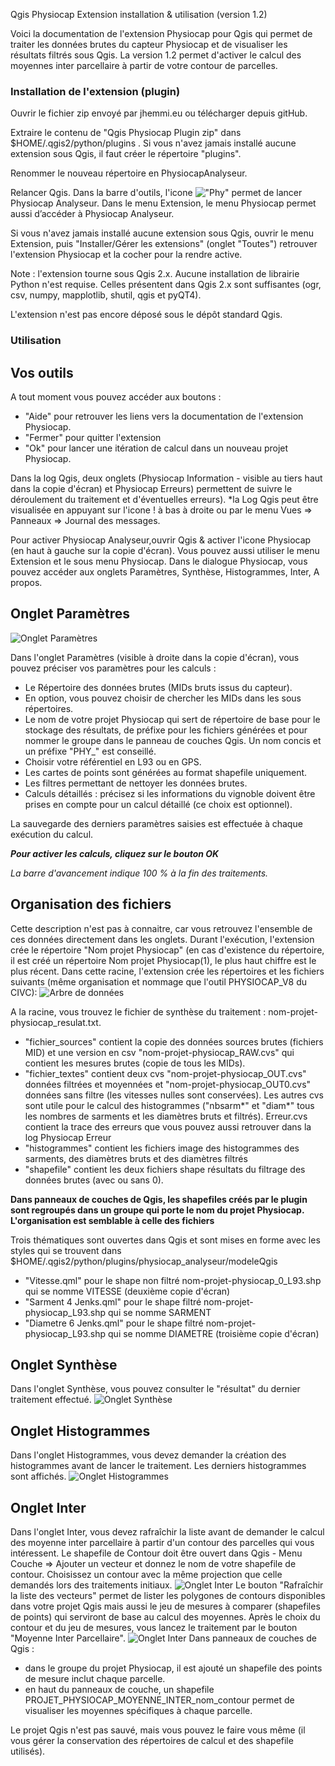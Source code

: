 Qgis Physiocap Extension installation & utilisation (version 1.2)

Voici la documentation de l'extension Physiocap pour Qgis qui permet de traiter les données brutes du capteur Physiocap et de visualiser les résultats filtrés sous Qgis. La version 1.2 permet d'activer le calcul des moyennes inter parcellaire à partir de votre contour de parcelles.

### Installation de l'extension (plugin) 

Ouvrir le fichier zip envoyé par jhemmi.eu ou télécharger depuis gitHub.

Extraire le contenu de "Qgis Physiocap Plugin zip" dans $HOME/.qgis2/python/plugins . Si vous n'avez jamais installé aucune extension sous Qgis, il faut créer le répertoire "plugins".

Renommer le nouveau répertoire en PhysiocapAnalyseur.

Relancer Qgis. Dans la barre d'outils, l'icone !["Phy"](https://github.com/jhemmi/QgisPhysiocapPlugin/blob/master/icon.png) permet de lancer Physiocap Analyseur. Dans le menu Extension, le menu Physiocap permet aussi d’accéder à Physiocap Analyseur.

Si vous n'avez jamais installé aucune extension sous Qgis, ouvrir le menu Extension, puis "Installer/Gérer les extensions" (onglet "Toutes") retrouver l'extension Physiocap et la cocher pour la rendre active.

Note : l'extension tourne sous Qgis 2.x. Aucune installation de librairie Python n'est requise. Celles présentent dans Qgis 2.x sont suffisantes (ogr, csv, numpy, mapplotlib, shutil, qgis et pyQT4). 

L'extension n'est pas encore déposé sous le dépôt standard Qgis.

### Utilisation

## Vos outils
A tout moment vous pouvez accéder aux boutons : 
* "Aide" pour retrouver les liens vers la documentation de l'extension Physiocap.
* "Fermer" pour quitter l'extension 
* "Ok" pour lancer une itération de calcul dans un nouveau projet Physiocap.

Dans la log Qgis, deux onglets (Physiocap Information - visible au tiers haut dans la copie d'écran) et Physiocap Erreurs) permettent de suivre le déroulement du traitement et d'éventuelles erreurs).
*la Log Qgis peut être visualisée en appuyant sur l'icone ! à bas à droite ou par le menu Vues => Panneaux => Journal des messages. 

Pour activer Physiocap Analyseur,ouvrir Qgis & activer l'icone Physiocap (en haut à gauche sur la copie d'écran). Vous pouvez aussi utiliser le menu Extension et le sous menu Physiocap. Dans le dialogue Physiocap, vous pouvez accéder aux onglets Paramètres, Synthèse, Histogrammes, Inter, A propos.

## Onglet Paramètres
![Onglet Paramètres](https://github.com/jhemmi/QgisPhysiocapPlugin/blob/master/help/Version%201.2%20Parametres.png)

Dans l'onglet Paramètres (visible à droite dans la copie d'écran), vous pouvez préciser vos paramètres  pour les calculs : 
- Le Répertoire des données brutes (MIDs bruts issus du capteur).
- En option, vous pouvez choisir de chercher les MIDs dans les sous répertoires.
- Le nom de votre projet Physiocap qui sert de répertoire de base pour le stockage des résultats, de préfixe pour les fichiers générées et pour nommer le groupe dans le panneau de couches Qgis. Un nom concis et un préfixe "PHY_" est conseillé.
- Choisir votre référentiel en L93 ou en GPS. 
- Les cartes de points sont générées au format shapefile uniquement.
- Les filtres permettant de nettoyer les données brutes.
- Calculs détaillés : précisez si les informations du vignoble doivent être prises en compte pour un calcul détaillé (ce choix est optionnel).

La sauvegarde des derniers paramètres saisies est effectuée à chaque exécution du calcul.

**_Pour activer les calculs, cliquez sur le bouton OK_**

_La barre d'avancement indique 100 % à la fin des traitements._

## Organisation des fichiers
Cette description n'est pas à connaitre, car vous retrouvez l'ensemble de ces données directement dans les onglets. Durant l'exécution, l'extension crée le répertoire "Nom projet Physiocap" (en cas d'existence du répertoire, il est créé un répertoire Nom projet Physiocap(1), le plus haut chiffre est le plus récent.
Dans cette racine, l'extension crée les répertoires et les fichiers suivants (même organisation et nommage que l'outil PHYSIOCAP_V8 du CIVC):
![Arbre de données](https://github.com/jhemmi/QgisPhysiocapPlugin/blob/master/help/Organisation%20des%20fichiers%20de%20chaque%20projet%20Physiocap.png)

A la racine, vous trouvez le fichier de synthèse du traitement : nom-projet-physiocap_resulat.txt.
- "fichier_sources" contient la copie des données sources brutes (fichiers MID) et une version en csv "nom-projet-physiocap_RAW.cvs" qui contient les mesures brutes (copie de tous les MIDs).
- "fichier_textes" contient deux cvs "nom-projet-physiocap_OUT.cvs" données filtrées et moyennées et "nom-projet-physiocap_OUT0.cvs" données sans filtre (les vitesses nulles sont conservées). Les autres cvs sont utile pour le calcul des histogrammes ("nbsarm*" et "diam*" tous les nombres de sarments et les diamètres bruts et filtrés).
Erreur.cvs contient la trace des erreurs que vous pouvez aussi retrouver dans la log Physiocap Erreur
- "histogrammes" contient les fichiers image des histogrammes des sarments, des diamètres bruts et des diamètres filtrés 
- "shapefile" contient les deux fichiers shape résultats du filtrage des données brutes (avec ou sans 0).

**Dans panneaux de couches de Qgis, les shapefiles créés par le plugin sont regroupés dans un groupe qui porte le nom du projet Physiocap. L'organisation est semblable à celle des fichiers**

Trois thématiques sont ouvertes dans Qgis et sont mises en forme avec les styles qui se trouvent dans $HOME/.qgis2/python/plugins/physiocap_analyseur/modeleQgis
* "Vitesse.qml" pour le shape non filtré nom-projet-physiocap_0_L93.shp qui se nomme VITESSE (deuxième copie d'écran)
* "Sarment 4 Jenks.qml" pour le shape filtré nom-projet-physiocap_L93.shp qui se nomme SARMENT 
* "Diametre 6 Jenks.qml" pour le shape filtré nom-projet-physiocap_L93.shp qui se nomme DIAMETRE (troisième copie d'écran)

## Onglet Synthèse
Dans l'onglet Synthèse, vous pouvez consulter le "résultat" du dernier traitement effectué.
![Onglet Synthèse](https://github.com/jhemmi/QgisPhysiocapPlugin/blob/master/help/Version%201.2%20Synthese.png)

## Onglet Histogrammes
Dans l'onglet Histogrammes, vous devez demander la création des histogrammes avant de lancer le traitement. Les derniers histogrammes sont affichés.
![Onglet Histogrammes](https://github.com/jhemmi/QgisPhysiocapPlugin/blob/master/help/Version%201.2%20Histogrammes.png)

## Onglet Inter
Dans l'onglet Inter, vous devez rafraîchir la liste avant de demander le calcul des moyenne inter parcellaire à partir d'un contour des parcelles qui vous intéressent. 
Le shapefile de Contour doit être ouvert dans Qgis - Menu Couche => Ajouter un vecteur et donnez le nom de votre shapefile de contour. Choisissez un contour avec la même projection que celle demandés lors des traitements initiaux.
![Onglet Inter](https://github.com/jhemmi/QgisPhysiocapPlugin/blob/master/help/Version%201.2%20Choix%20Contour.png)
Le bouton "Rafraîchir la liste des vecteurs" permet de lister les polygones de contours disponibles dans votre projet Qgis mais aussi le jeu de mesures à comparer (shapefiles de points) qui serviront de  base au calcul des moyennes.
Après le choix du contour et du jeu de mesures, vous lancez le traitement par le bouton "Moyenne Inter Parcellaire". 
![Onglet Inter](https://github.com/jhemmi/QgisPhysiocapPlugin/blob/master/help/Version%201.2%20Inter%20Parcellaire.png)
Dans panneaux de couches de Qgis :  
* dans le groupe du projet Physiocap, il est ajouté un shapefile des points de mesure inclut chaque parcelle. 
* en haut du panneaux de couche, un shapefile PROJET_PHYSIOCAP_MOYENNE_INTER_nom_contour permet de visualiser les moyennes spécifiques à chaque parcelle.

Le projet Qgis n'est pas sauvé, mais vous pouvez le faire vous même (il vous gérer la conservation des répertoires de calcul et des shapefile utilisés).